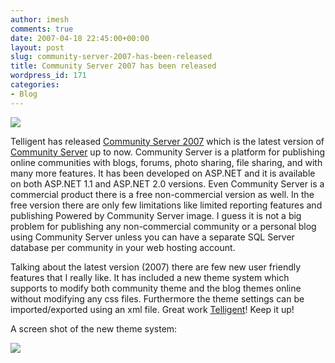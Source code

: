 ```yaml
---
author: imesh
comments: true
date: 2007-04-18 22:45:00+00:00
layout: post
slug: community-server-2007-has-been-released
title: Community Server 2007 has been released
wordpress_id: 171
categories:
- Blog
---
```


![](http://www.imeshonline.net/images/cs2007.gif)




Telligent has released [Community Server 2007](http://get.communityserver.org/) which is the latest version of [Community Server](http://www.communityserver.org/) up to now. Community Server is a platform for publishing online communities with blogs, forums, photo sharing, file sharing, and with many more features. It has been developed on ASP.NET and it is available on both ASP.NET 1.1 and ASP.NET 2.0 versions. Even Community Server is a commercial product there is a free non-commercial version as well. In the free version there are only few limitations like limited reporting features and publishing Powered by Community Server image. I guess it is not a big problem for publishing any non-commercial community or a personal blog using Community Server unless you can have a separate SQL Server database per community in your web hosting account.




Talking about the latest version (2007) there are few new user friendly features that I really like. It has included a new theme system which supports to modify both community theme and the blog themes online without modifying any css files. Furthermore the theme settings can be imported/exported using an xml file. Great work [Telligent](http://telligent.com/)! Keep it up!




A screen shot of the new theme system:




![](http://www.imeshonline.net/images/cs2007_theme_system_small.jpg)  

